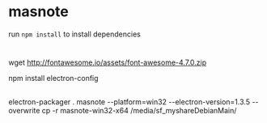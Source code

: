# masnoterun `npm install` to install dependencies#wget http://fontawesome.io/assets/font-awesome-4.7.0.zipnpm install electron-config##electron-packager . masnote --platform=win32 --electron-version=1.3.5 --overwritecp -r masnote-win32-x64 /media/sf_myshareDebianMain/